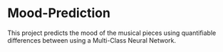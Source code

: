 # Mood-Prediction
This project predicts the mood of the musical pieces using quantifiable differences between using a Multi-Class Neural Network.
